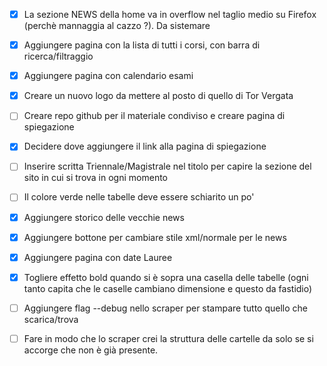 - [x] La sezione NEWS della home va in overflow nel taglio medio su Firefox (perchè mannaggia al cazzo ?). Da sistemare

- [x] Aggiungere pagina con la lista di tutti i corsi, con barra di ricerca/filtraggio

- [x] Aggiungere pagina con calendario esami

- [x] Creare un nuovo logo da mettere al posto di quello di Tor Vergata

- [ ] Creare repo github per il materiale condiviso e creare pagina di spiegazione

- [x] Decidere dove aggiungere il link alla pagina di spiegazione

- [ ] Inserire scritta Triennale/Magistrale nel titolo per capire la sezione del sito in cui si trova in ogni momento

- [ ] Il colore verde nelle tabelle deve essere schiarito un po' 

- [x] Aggiungere storico delle vecchie news

- [x] Aggiungere bottone per cambiare stile xml/normale per le news

- [x] Aggiungere pagina con date Lauree

- [x] Togliere effetto bold quando si è sopra una casella delle tabelle (ogni tanto capita che le caselle cambiano dimensione e questo da fastidio)

- [ ] Aggiungere flag --debug nello scraper per stampare tutto quello che scarica/trova

- [ ] Fare in modo che lo scraper crei la struttura delle cartelle da solo se si accorge che non è già presente.
